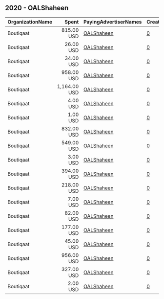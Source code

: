 ## 2020 - OALShaheen 
|OrganizationName|Spent|PayingAdvertiserNames|CreativeUrls|Impressions|Genders|AgeBrackets|CountryCodes|BillingAddresses|CandidateBallotInformation|
|:---|---:|:---|:---|---:|:---|:---|:---|:---|:---|
|Boutiqaat|815.00 USD|[OALShaheen](2020/OALShaheen.md)|[0](https://www.snap.com/political-ads/asset/4d05582c5408bcf7ed54b1e6bc80413db8bf9ebbadbbcb6ea55f9dccb60a3e00?mediaType=mp4)|404,771||21+|kuwait|"31 St, Shuwaikh Industrial,Shuwaikh,2491,KW"|Osama AlShaheen|
|Boutiqaat|26.00 USD|[OALShaheen](2020/OALShaheen.md)|[0](https://www.snap.com/political-ads/asset/4d05582c5408bcf7ed54b1e6bc80413db8bf9ebbadbbcb6ea55f9dccb60a3e00?mediaType=mp4)|13,673||21+|kuwait|"31 St, Shuwaikh Industrial,Shuwaikh,2491,KW"|Osama AlShaheen|
|Boutiqaat|34.00 USD|[OALShaheen](2020/OALShaheen.md)|[0](https://www.snap.com/political-ads/asset/4d05582c5408bcf7ed54b1e6bc80413db8bf9ebbadbbcb6ea55f9dccb60a3e00?mediaType=mp4)|17,461||21+|kuwait|"31 St, Shuwaikh Industrial,Shuwaikh,2491,KW"|Osama AlShaheen|
|Boutiqaat|958.00 USD|[OALShaheen](2020/OALShaheen.md)|[0](https://www.snap.com/political-ads/asset/5253fbfe3d378e2f93607f8721b40dce6bd0d46e4400c67e793fe3e9112fe660?mediaType=mp4)|328,802||21+|kuwait|"31 St, Shuwaikh Industrial,Shuwaikh,2491,KW"|Osama AlShaheen|
|Boutiqaat|1,164.00 USD|[OALShaheen](2020/OALShaheen.md)|[0](https://www.snap.com/political-ads/asset/28857bb430243fa35e28123b892875ffde4f5999e310d7ecf9cc90065b649a07?mediaType=jpeg)|747,656||21+|kuwait|"31 St, Shuwaikh Industrial,Shuwaikh,2491,KW"|Osama AlShaheen|
|Boutiqaat|4.00 USD|[OALShaheen](2020/OALShaheen.md)|[0](https://www.snap.com/political-ads/asset/2c0024678924085565a146c7fda6a34cf8594c54dd22bf5bf1d1a6e2d7da81aa?mediaType=mp4)|2,054||21+|kuwait|"31 St, Shuwaikh Industrial,Shuwaikh,2491,KW"|Osama AlShaheen|
|Boutiqaat|1.00 USD|[OALShaheen](2020/OALShaheen.md)|[0](https://www.snap.com/political-ads/asset/2c0024678924085565a146c7fda6a34cf8594c54dd22bf5bf1d1a6e2d7da81aa?mediaType=mp4)|963||21+|kuwait|"31 St, Shuwaikh Industrial,Shuwaikh,2491,KW"|Osama AlShaheen|
|Boutiqaat|832.00 USD|[OALShaheen](2020/OALShaheen.md)|[0](https://www.snap.com/political-ads/asset/1a94aece4974999643ca5a514caa3fc656f1bf8289c344f9d856f08126bfa8f2?mediaType=mp4)|377,738||21+|kuwait|"31 St, Shuwaikh Industrial,Shuwaikh,2491,KW"|Osama AlShaheen|
|Boutiqaat|549.00 USD|[OALShaheen](2020/OALShaheen.md)|[0](https://www.snap.com/political-ads/asset/f9faf18564ed9f9852c0bb16670ce3c25b18f9023851d818d93a73895dd1b54f?mediaType=mp4)|357,036||21+|kuwait|"31 St, Shuwaikh Industrial,Shuwaikh,2491,KW"|Osama AlShaheen|
|Boutiqaat|3.00 USD|[OALShaheen](2020/OALShaheen.md)|[0](https://www.snap.com/political-ads/asset/5253fbfe3d378e2f93607f8721b40dce6bd0d46e4400c67e793fe3e9112fe660?mediaType=mp4)|1,372||21+|kuwait|"31 St, Shuwaikh Industrial,Shuwaikh,2491,KW"|Osama AlShaheen|
|Boutiqaat|394.00 USD|[OALShaheen](2020/OALShaheen.md)|[0](https://www.snap.com/political-ads/asset/1a94aece4974999643ca5a514caa3fc656f1bf8289c344f9d856f08126bfa8f2?mediaType=mp4)|199,854||21+|kuwait|"31 St, Shuwaikh Industrial,Shuwaikh,2491,KW"|Osama AlShaheen|
|Boutiqaat|218.00 USD|[OALShaheen](2020/OALShaheen.md)|[0](https://www.snap.com/political-ads/asset/a12e29f2a088bb8cbdea624465e935808625506320c2abb4e7ca29f527893716?mediaType=mp4)|105,269||21+|kuwait|"31 St, Shuwaikh Industrial,Shuwaikh,2491,KW"|Osama AlShaheen|
|Boutiqaat|7.00 USD|[OALShaheen](2020/OALShaheen.md)|[0](https://www.snap.com/political-ads/asset/2873141c12d6c39f5fd70a22b394c63387e0597fad12e532c1fa2119ed914253?mediaType=mp4)|3,922||21+|kuwait|"31 St, Shuwaikh Industrial,Shuwaikh,2491,KW"|Osama AlShaheen|
|Boutiqaat|82.00 USD|[OALShaheen](2020/OALShaheen.md)|[0](https://www.snap.com/political-ads/asset/2c0024678924085565a146c7fda6a34cf8594c54dd22bf5bf1d1a6e2d7da81aa?mediaType=mp4)|44,372||21+|kuwait|"31 St, Shuwaikh Industrial,Shuwaikh,2491,KW"|Osama AlShaheen|
|Boutiqaat|177.00 USD|[OALShaheen](2020/OALShaheen.md)|[0](https://www.snap.com/political-ads/asset/f9faf18564ed9f9852c0bb16670ce3c25b18f9023851d818d93a73895dd1b54f?mediaType=mp4)|102,492||21+|kuwait|"31 St, Shuwaikh Industrial,Shuwaikh,2491,KW"|Osama AlShaheen|
|Boutiqaat|45.00 USD|[OALShaheen](2020/OALShaheen.md)|[0](https://www.snap.com/political-ads/asset/5253fbfe3d378e2f93607f8721b40dce6bd0d46e4400c67e793fe3e9112fe660?mediaType=mp4)|20,100||21+|kuwait|"31 St, Shuwaikh Industrial,Shuwaikh,2491,KW"|Osama AlShaheen|
|Boutiqaat|956.00 USD|[OALShaheen](2020/OALShaheen.md)|[0](https://www.snap.com/political-ads/asset/2873141c12d6c39f5fd70a22b394c63387e0597fad12e532c1fa2119ed914253?mediaType=mp4)|543,232||21+|kuwait|"31 St, Shuwaikh Industrial,Shuwaikh,2491,KW"|Osama AlShaheen|
|Boutiqaat|327.00 USD|[OALShaheen](2020/OALShaheen.md)|[0](https://www.snap.com/political-ads/asset/b6b783a0bb98e51b2b66ea25beb3f8b6e79d86b5522ab7d1609265a5e50249b4?mediaType=mp4)|155,666||21+|kuwait|"31 St, Shuwaikh Industrial,Shuwaikh,2491,KW"|Osama AlShaheen|
|Boutiqaat|2.00 USD|[OALShaheen](2020/OALShaheen.md)|[0](https://www.snap.com/political-ads/asset/2873141c12d6c39f5fd70a22b394c63387e0597fad12e532c1fa2119ed914253?mediaType=mp4)|1,083||21+|kuwait|"31 St, Shuwaikh Industrial,Shuwaikh,2491,KW"|Osama AlShaheen|
